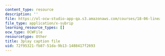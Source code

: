 ```yaml
---
content_type: resource
description: ''
file: https://ol-ocw-studio-app-qa.s3.amazonaws.com/courses/18-06-linear-algebra-spring-2010/72f95321fb8751da9b131488417f2693_HgC1l_6ySkc.vtt
file_type: application/x-subrip
learning_resource_types: []
ocw_type: OCWFile
resourcetype: Other
title: 3play caption file
uid: 72f95321-fb87-51da-9b13-1488417f2693
---
```

